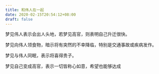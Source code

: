 ```yaml
---
title: 和伟人在一起
date: 2020-02-15T20:54:12+08:00
draft: false
---
```


梦见伟人表示会出人头地，若梦见高官，则表明自己升迁很快。



梦见向伟人领食物，暗示将有突然的不幸降临，特别是交通事故或疾病发作。



梦见与伟人同眠，表示将喜得贵子。



梦见自己变成高官，表示一切皆称心如意，希望也能够达成